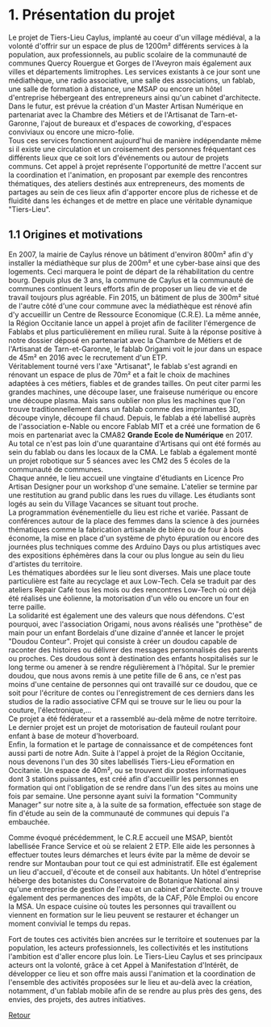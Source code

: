 # 1. Présentation du projet  

Le projet de Tiers-Lieu Caylus, implanté au coeur d'un village médiéval, a la volonté d'offrir sur un espace de plus de 1200m² différents services à la population, aux professionnels, au public scolaire de la communauté de communes Quercy Rouergue et Gorges de l'Aveyron mais également aux villes et départements limitrophes. Les services existants à ce jour sont une médiathèque, une radio associative, une salle des associations, un fablab, une salle de formation à distance, une MSAP ou encore un hôtel d'entreprise hébergeant des entrepreneurs ainsi qu'un cabinet d'architecte. Dans le futur, est prévue la création d'un Master Artisan Numérique en partenariat avec la Chambre des Métiers et de l'Artisanat de Tarn-et-Garonne, l'ajout de bureaux et d'espaces de coworking, d'espaces conviviaux ou encore une micro-folie.  
Tous ces services fonctionnent aujourd'hui de manière indépendante même si il existe une circulation et un croisement des personnes fréquentant ces différents lieux que ce soit lors d'événements ou autour de projets communs. Cet appel à projet représente l'opportunité de mettre l'accent sur la coordination et l'animation, en proposant par exemple des rencontres thématiques, des ateliers destinés aux entrepreneurs, des moments de partages au sein de ces lieux afin d'apporter encore plus de richesse et de fluidité dans les échanges et de mettre en place une véritable dynamique "Tiers-Lieu". 

## 1.1 Origines et motivations  

En 2007, la mairie de Caylus rénove un bâtiment d'environ 800m² afin d'y installer la médiathèque sur plus de 200m² et une cyber-base ainsi que des logements. Ceci marquera le point de départ de la réhabilitation du centre bourg. 
Depuis plus de 3 ans, la commune de Caylus et la communauté de communes continuent leurs efforts afin de proposer un lieu de vie et de travail toujours plus agréable. Fin 2015, un bâtiment de plus de 300m² situé de l'autre côté d'une cour commune avec la médiathèque est rénové afin d'y accueillir un Centre de Ressource Economique (C.R.E). La même année, la Région Occitanie lance un appel à projet afin de faciliter l'émergence de Fablabs et plus particulièrement en milieu rural. Suite à la réponse positive à notre dossier déposé en partenariat avec la Chambre de Métiers et de l'Artisanat de Tarn-et-Garonne, le fablab Origami voit le jour dans un espace de 45m² en 2016 avec le recrutement d'un ETP.  
Véritablement tourné vers l'axe "Artisanat", le fablab s'est agrandi en rénovant un espace de plus de 70m² et a fait le choix de machines adaptées à ces métiers, fiables et de grandes tailles. On peut citer parmi les grandes machines, une découpe laser, une fraiseuse numérique ou encore une découpe plasma. Mais sans oublier non plus les machines que l'on trouve traditionnellement dans un fablab comme des imprimantes 3D, découpe vinyle, découpe fil chaud.
Depuis, le fablab a été labellisé auprès de l'association e-Nable ou encore Fablab MIT et a créé une formation de 6 mois en partenariat avec la CMA82 **Grande Ecole de Numérique** en 2017.  
Au total ce n'est pas loin d'une quarantaine d'Artisans qui ont été formés au sein du fablab ou dans les locaux de la CMA.
Le fablab a également monté un projet robotique sur 5 séances avec les CM2 des 5 écoles de la communauté de communes.  
Chaque année, le lieu accueil une vingtaine d'étudiants en Licence Pro Artisan Designer pour un workshop d'une semaine. L'atelier se termine par une restitution au grand public dans les rues du village. Les étudiants sont logés au sein du Village Vacances se situant tout proche.  
La programmation événementielle du lieu est riche et variée. Passant de conférences autour de la place des femmes dans la science à des journées thématiques comme la fabrication artisanale de bière ou de four à bois économe, la mise en place d'un système de phyto épuration ou encore des journées plus techniques comme des Arduino Days ou plus artistiques avec des expositions éphémères dans la cour ou plus longue au sein du lieu d'artistes du territoire.   
Les thématiques abordées sur le lieu sont diverses. Mais une place toute particulière est faite au recyclage et aux Low-Tech. Cela se traduit par des ateliers Repair Café tous les mois ou des rencontres Low-Tech où ont déjà été réalisés une éolienne, la motorisation d'un vélo ou encore un four en terre paille.   
La solidarité est également une des valeurs que nous défendons. C'est pourquoi, avec l'association Origami, nous avons réalisés une "prothèse" de main pour un enfant Bordelais d'une dizaine d'année et lancer le projet "Doudou Conteur". Projet qui consiste à créer un doudou capable de raconter des histoires ou délivrer des messages personnalisés des parents ou proches. Ces doudous sont à destination des enfants hospitalisés sur le long terme ou amener à se rendre régulièrement à l'hôpital. Sur le premier doudou, que nous avons remis à une petite fille de 6 ans, ce n'est pas moins d'une centaine de personnes qui ont travaillé sur ce doudou, que ce soit pour l'écriture de contes ou l'enregistrement de ces derniers dans les studios de la radio associative CFM qui se trouve sur le lieu ou pour la couture, l'électronique,...    
Ce projet a été fédérateur et a rassemblé au-delà même de notre territoire.  
Le dernier projet est un projet de motorisation de fauteuil roulant pour enfant à base de moteur d'hoverboard.     
Enfin, la formation et le partage de connaissance et de compétences font aussi parti de notre Adn. Suite à l'appel à projet de la Région Occitanie, nous devenons l'un des 30 sites labellisés Tiers-Lieu eFormation en Occitanie. Un espace de 40m², ou se trouvent dix postes informatiques dont 3 stations puissantes, est créé afin d'accueillir les personnes en formation qui ont l'obligation de se rendre dans l'un des sites au moins une fois par semaine. 
Une personne ayant suivi la formation "Community Manager" sur notre site a, à la suite de sa formation, effectuée son stage de fin d'étude au sein de la communauté de communes qui depuis l'a embauchée.  

Comme évoqué précédemment, le C.R.E accueil une MSAP, bientôt labellisée France Service et où se relaient 2 ETP. Elle aide les personnes à effectuer toutes leurs démarches et leurs évite par la même de devoir se rendre sur Montauban pour tout ce qui est administratif. Elle est également un lieu d'accueil, d'écoute et de conseil aux habitants. Un hôtel d'entreprise héberge des botanistes du Conservatoire de Botanique National ainsi qu'une entreprise de gestion de l'eau et un cabinet d'architecte. On y trouve également des permanences des impôts, de la CAF, Pôle Emploi ou encore la MSA. Un espace cuisine où toutes les personnes qui travaillent ou viennent en formation sur le lieu peuvent se restaurer et échanger un moment convivial le temps du repas.  

Fort de toutes ces activités bien ancrées sur le territoire et soutenues par la population, les acteurs professionnels, les collectivités et les institutions l'ambition est d'aller encore plus loin. Le Tiers-Lieu Caylus et ses principaux acteurs ont la volonté, grâce à cet Appel à Manifestation d'Intérêt, de développer ce lieu et son offre mais aussi l'animation et la coordination de l'ensemble des activités proposées sur le lieu et au-delà avec la création, notamment, d'un fablab mobile afin de se rendre au plus près des gens, des envies, des projets, des autres initiatives.  

[Retour](README.md)
